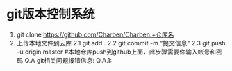 # git版本控制系统

1. git clone https://github.com/Charben/Charben.+仓库名
2. 上传本地文件到云库
	2.1 git add .
	2.2 git commit -m "提交信息"
	2.3 git push -u origin master #本地仓库push到github上面，此步骤需要你输入帐号和密码
	Q.A git相关问题报错信息:
		Q.A.1: